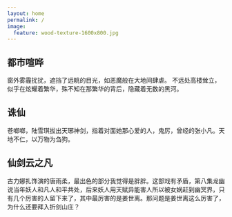 ```yaml
---
layout: home
permalink: /
image:
  feature: wood-texture-1600x800.jpg
---
```


<div class="tiles">

<div class="tile">
  <h2 class="post-title">都市喧哗</h2>
  <p class="post-excerpt">窗外雾霾扰扰，遮挡了远眺的目光，如恶魔般在大地间肆虐。 不远处高楼耸立，似乎在炫耀着繁华，殊不知在那繁华的背后，隐藏着无数的黑河。</p>
</div><!-- /.tile -->

<div class="tile">
  <h2 class="post-title" >诛仙</h2>
  <p class="post-excerpt">苍啷啷，陆雪琪拔出天琊神剑，指着对面她那心爱的人，鬼厉，曾经的张小凡。天地不仁，以万物为刍狗。</p>
</div><!-- /.tile -->

<div class="tile">
  <h2 class="post-title">仙剑云之凡</h2>
  <p class="post-excerpt">  古力娜扎饰演的唐雨柔，最出色的部分我觉得是胖胖。这部戏有矛盾，第八集龙幽说当年妖人和凡人和平共处，后来妖人用天赋异能害人所以被女娲赶到幽冥界，只有几个厉害的人留下来了，其中最厉害的是姜世离。那问题是姜世离这么厉害了，为什么还要拜入折剑山庄？</p>
</div><!-- /.tile -->



</div><!-- /.tiles -->
